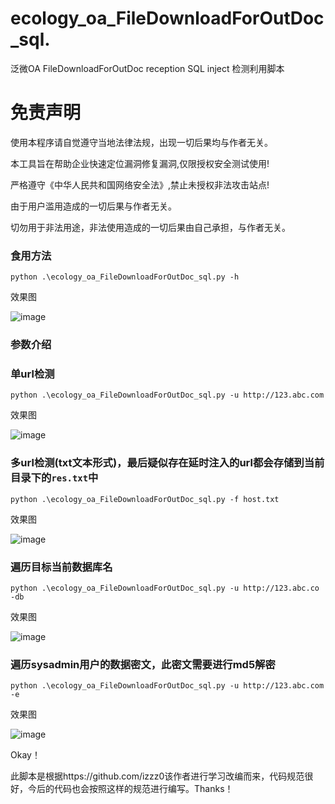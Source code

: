 # ecology_oa_FileDownloadForOutDoc_sql.
泛微OA FileDownloadForOutDoc reception SQL inject 检测利用脚本



# 免责声明
使用本程序请自觉遵守当地法律法规，出现一切后果均与作者无关。

本工具旨在帮助企业快速定位漏洞修复漏洞,仅限授权安全测试使用!

严格遵守《中华人民共和国网络安全法》,禁止未授权非法攻击站点!

由于用户滥用造成的一切后果与作者无关。

切勿用于非法用途，非法使用造成的一切后果由自己承担，与作者无关。


### 食用方法

```
python .\ecology_oa_FileDownloadForOutDoc_sql.py -h
```

效果图

![image](https://github.com/FeiNiao/ecology_oa_FileDownloadForOutDoc_sql./assets/66779835/626987d3-52a9-4137-8231-bd9d09501986)

### 参数介绍
### 单url检测
```
python .\ecology_oa_FileDownloadForOutDoc_sql.py -u http://123.abc.com
```
效果图

![image](https://github.com/FeiNiao/ecology_oa_FileDownloadForOutDoc_sql./assets/66779835/c1161bf2-e85d-46a5-8601-fc6bcda06afd)


### 多url检测(txt文本形式)，最后疑似存在延时注入的url都会存储到当前目录下的`res.txt`中
```
python .\ecology_oa_FileDownloadForOutDoc_sql.py -f host.txt
```
效果图

![image](https://github.com/FeiNiao/ecology_oa_FileDownloadForOutDoc_sql./assets/66779835/66a40319-0af6-4ebc-808c-21d3dcf848ed)



### 遍历目标当前数据库名
```
python .\ecology_oa_FileDownloadForOutDoc_sql.py -u http://123.abc.co -db
```
效果图

![image](https://github.com/FeiNiao/ecology_oa_FileDownloadForOutDoc_sql./assets/66779835/d6024258-fdce-4e79-ad03-2d0dfb19c9a0)



### 遍历sysadmin用户的数据密文，此密文需要进行md5解密
```
python .\ecology_oa_FileDownloadForOutDoc_sql.py -u http://123.abc.com -e 
```

效果图

![image](https://github.com/FeiNiao/ecology_oa_FileDownloadForOutDoc_sql./assets/66779835/5fcfc72b-527a-4e84-b778-eda416856200)


Okay！

此脚本是根据https://github.com/izzz0该作者进行学习改编而来，代码规范很好，今后的代码也会按照这样的规范进行编写。Thanks！








